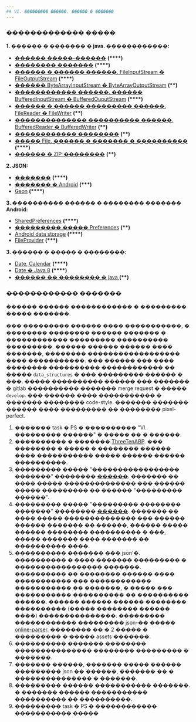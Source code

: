 ```yaml
---
## VI. ��������� ������. ������ � �������
---
```

### ������������� �����

**1. ������ � ������� � java. ������������:**  
+ [������ �����-������](https://metanit.com/java/tutorial/6.1.php)  **(\*\*\*\*)**
+ [�������� �������](https://metanit.com/java/tutorial/6.2.php)  **(\*\*\*\*)**
+ [������ � ������ ������. FileInputStream � FileOutputStream](https://metanit.com/java/tutorial/6.3.php)  **(\*\*\*\*)**
+ [������ ByteArrayInputStream � ByteArrayOutputStream](https://metanit.com/java/tutorial/6.4.php)  **(\*\*)**
+ [������������ ������. ������ BufferedInputStream � BufferedOuputStream](https://metanit.com/java/tutorial/6.5.php)  **(\*\*\*\*)**
+ [������ � ������ ��������� ������. FileReader � FileWriter](https://metanit.com/java/tutorial/6.8.php)  **(\*\*)**
+ [�������������� ���������� ������. BufferedReader � BufferedWriter](https://metanit.com/java/tutorial/6.9.php)  **(\*\*)**
+ [������������ ��������](https://metanit.com/java/tutorial/6.10.php)  **(\*\*)**
+ [����� File. ������ � ������� � ����������](https://metanit.com/java/tutorial/6.11.php)  **(\*\*\*\*)**
+ [������ � ZIP-��������](https://metanit.com/java/tutorial/6.12.php)  **(\*\*)**

**2. JSON:**
+ [�������](https://ru.wikipedia.org/wiki/JSON)  **(\*\*\*\*)**
+ [������� � Android](http://java-help.ru/android-json/)  **(\*\*\*)**
+ [Gson](https://habrahabr.ru/company/naumen/blog/228279/) **(\*\*\*\*)**

**3. ���������� ������ � �������� ������� Android:**  
+ [SharedPreferences](https://developer.android.com/training/basics/data-storage/shared-preferences.html?hl=ru#GetSharedPreferences) **(\*\*\*\*)**
+ [��������� ����� Preferences](https://developer.android.com/guide/topics/ui/settings.html?hl=ru) **(\*\*)**
+ [Android data storage](https://developer.android.com/training/basics/data-storage/files.html) **(\*\*\*\*)**
+ [FileProvider](https://developer.android.com/reference/android/support/v4/content/FileProvider.html) **(\*\*\*)**

**3. ������ � ����� � ��������:**  
+ [Date, Calendar](http://developer.alexanderklimov.ru/android/java/date.php) **(\*\*\*\*)**
+ [Date � Java 8](http://www.baeldung.com/java-8-date-time-intro) **(\*\*\*\*)**
+ [������ �� �������� � java ](https://habrahabr.ru/post/274811/) **(\*\*)**

### ������������ �������
������ ������ ������������ � ��������� ����� �������.

��� ��������� ������ ���� �����������, � �������� �������� ������ ������� � ������������ ��������� ���������� ���������. ������ ������ ������ ���� �������, �������� ������������������ ���� �����������. ��� ������ ��� ���� �������� ���������� ������������ �� ����� `data_structures` � ��� ��������� ������ � ���. ����� ���������� ������ ��� ������� � gitlab ���������� ������� merge request � ����� `develop`.
��� ������ ���� ����������� � ������� �������� code-style. ������� ������� ������ ���� ��������� �� �������� pixel-perfect.

1. ������� task � PS � ���������� "VI. ��������� ������" � ����� �� � ������.
2. ���������� � ������� [ThreeTenABP](https://github.com/JakeWharton/ThreeTenABP). ��� �������� � ����� � �������� ������ ���� ����������� ����� ������ ������ ����������.
3. ��������� ����� "����������������� �������" �������� [������](https://zpl.io/brkm3we). ������� �� ���� ����� �������������� ��� ������ ����� ��������� �� ������ "��������� ������".
4. ��������� ����� "��������� �������� �������" �������� [������](https://zpl.io/adA93Z5). ������� �� ���� ����� �������������� ��� ������ ������ ������� �� ������, ������ ����� ������ �������� ���������� � ���, ����� ������� ���� ������� �� ���������� ����.
5. ���������� ������� ��� json'�. ���������� � ���� ������� ��������� � ����������������� �������. ���������� �� �������� ������ ���� ����������� ��� ������������ ����������� �� �������, � ����� ��� ����������� ���������� �� ���������� ������. ������ ������ ������ �������� ���������� (����� �������� ������ ����) ���������������. ��������� ������������ ��������� json-�� ����� [online-parser](http://json.parser.online.fr/). �������� �� � 2 ����� � ��������� � ����� assets �������.
6. ���������� ������� �������� ��������������� �������� ��������� � �������.
7. ������� ������, ������� ����� ������ ��������� json �� ������, ������� �� � ��������������� � �������.
8. ��������� ������ ����������� �������. � ������� ������ ����������� ���������� �� ����������.
9. ��������� task � PS � ������������ ����������� �����
